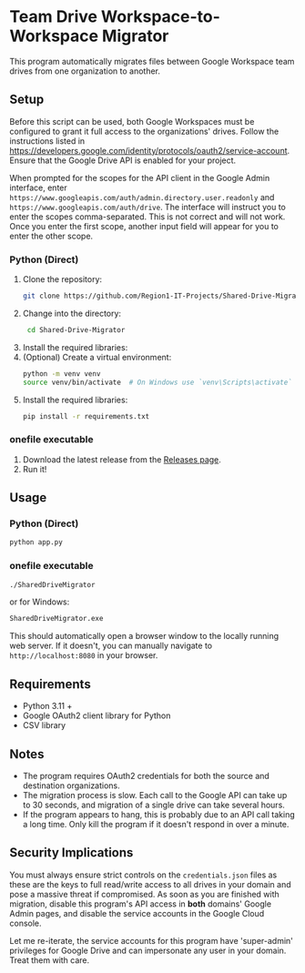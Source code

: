 # Team Drive Workspace-to-Workspace Migrator

This program automatically migrates files between Google Workspace team drives from one organization to another.

## Setup

Before this script can be used, both Google Workspaces must be configured to grant it full access to the organizations' drives. Follow the instructions listed in https://developers.google.com/identity/protocols/oauth2/service-account. Ensure that the Google Drive API is enabled for your project.

When prompted for the scopes for the API client in the Google Admin interface, enter `https://www.googleapis.com/auth/admin.directory.user.readonly` and `https://www.googleapis.com/auth/drive`.
The interface will instruct you to enter the scopes comma-separated. This is not correct and will not work. Once you enter the first scope, another input field will appear for you to enter the other scope.

### Python (Direct)
1. Clone the repository:
   ```bash
   git clone https://github.com/Region1-IT-Projects/Shared-Drive-Migrator
   ```
2. Change into the directory:
   ```bash
    cd Shared-Drive-Migrator
    ```
3. Install the required libraries:
4. (Optional) Create a virtual environment:
   ```bash
   python -m venv venv
   source venv/bin/activate  # On Windows use `venv\Scripts\activate`
   ```
5. Install the required libraries:
   ```bash
   pip install -r requirements.txt
   ``` 
### onefile executable
1. Download the latest release from the [Releases page](https://github.com/Region1-IT-Projects/Shared-Drive-Migrator/releases).
2. Run it!


## Usage

### Python (Direct)
```bash
python app.py
```
### onefile executable
```bash
./SharedDriveMigrator
```
or for Windows:
```bash
SharedDriveMigrator.exe
```

This should automatically open a browser window to the locally running web server. If it doesn't, you can manually navigate to `http://localhost:8080` in your browser.

## Requirements

* Python 3.11 +
* Google OAuth2 client library for Python
* CSV library

## Notes

* The program requires OAuth2 credentials for both the source and destination organizations.
* The migration process is slow. Each call to the Google API can take up to 30 seconds, and migration of a single drive can take several hours.
* If the program appears to hang, this is probably due to an API call taking a long time. Only kill the program if it doesn't respond in over a minute.


## Security Implications
You must always ensure strict controls on the `credentials.json` files as these are the keys to full read/write access to all drives in 
your domain and pose a massive threat if compromised. As soon as you are finished with migration,
disable this program's API access in **both** domains' Google Admin pages, and disable the service accounts in
the Google Cloud console. 

Let me re-iterate, the service accounts for this program have 'super-admin' privileges for Google Drive and can impersonate
any user in your domain. Treat them with care.